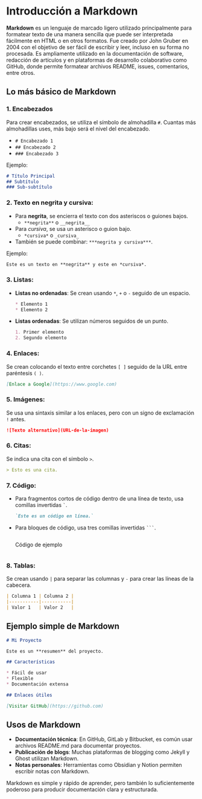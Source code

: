# Introducción a Markdown

**Markdown** es un lenguaje de marcado ligero utilizado principalmente para formatear texto de una manera sencilla que puede ser interpretada fácilmente en HTML o en otros formatos. Fue creado por John Gruber en 2004 con el objetivo de ser fácil de escribir y leer, incluso en su forma no procesada. Es ampliamente utilizado en la documentación de software, redacción de artículos y en plataformas de desarrollo colaborativo como GitHub, donde permite formatear archivos README, issues, comentarios, entre otros.

## Lo más básico de Markdown

### 1. Encabezados
Para crear encabezados, se utiliza el símbolo de almohadilla `#`. Cuantas más almohadillas uses, más bajo será el nivel del encabezado.
- `# Encabezado 1` 
- `## Encabezado 2`
- `### Encabezado 3`

Ejemplo:
```markdown
# Título Principal
## Subtítulo
### Sub-subtítulo
```

### 2. Texto en negrita y cursiva:
- Para **negrita**, se encierra el texto con dos asteriscos o guiones bajos.
  - `**negrita**` o `__negrita__`
- Para *cursiva*, se usa un asterisco o guion bajo.
  - `*cursiva*` o `_cursiva_`
- También se puede combinar: `***negrita y cursiva***`.

Ejemplo:
```markdown
Este es un texto en **negrita** y este en *cursiva*.
```

### 3. Listas:
- **Listas no ordenadas**: Se crean usando `*`, `+` o `-` seguido de un espacio.
  ```markdown
  * Elemento 1
  * Elemento 2
  ```
- **Listas ordenadas**: Se utilizan números seguidos de un punto.
  ```markdown
  1. Primer elemento
  2. Segundo elemento
  ```

### 4. Enlaces:
Se crean colocando el texto entre corchetes `[ ]` seguido de la URL entre paréntesis `( )`.
```markdown
[Enlace a Google](https://www.google.com)
```

### 5. Imágenes:
Se usa una sintaxis similar a los enlaces, pero con un signo de exclamación `!` antes.
```markdown
![Texto alternativo](URL-de-la-imagen)
```

### 6. Citas:
Se indica una cita con el símbolo `>`.
```markdown
> Esto es una cita.
```

### 7. Código:
- Para fragmentos cortos de código dentro de una línea de texto, usa comillas invertidas `` ` ``.
  ```markdown
  `Este es un código en línea.`
  ```
- Para bloques de código, usa tres comillas invertidas `` ``` ``.
  ```markdown
  ```
  Código de ejemplo
  ```
  ```

### 8. Tablas:
Se crean usando `|` para separar las columnas y `-` para crear las líneas de la cabecera.
```markdown
| Columna 1 | Columna 2 |
|-----------|-----------|
| Valor 1   | Valor 2   |
```

## Ejemplo simple de Markdown

```markdown
# Mi Proyecto

Este es un **resumen** del proyecto.

## Características

* Fácil de usar
* Flexible
* Documentación extensa

## Enlaces útiles

[Visitar GitHub](https://github.com)
```

## Usos de Markdown
- **Documentación técnica**: En GitHub, GitLab y Bitbucket, es común usar archivos README.md para documentar proyectos.
- **Publicación de blogs**: Muchas plataformas de blogging como Jekyll y Ghost utilizan Markdown.
- **Notas personales**: Herramientas como Obsidian y Notion permiten escribir notas con Markdown.

Markdown es simple y rápido de aprender, pero también lo suficientemente poderoso para producir documentación clara y estructurada.